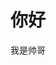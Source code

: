 <!DOCTYPE html>
<html lang="zh">
<head>
    <meta charset="UTF-8">
    <meta name="viewport" content="width=device-width, initial-scale=1.0">
    <title>Qian Zhou</title>
</head>
<body>
    <h1>你好</h1>
    <p>我是帅哥</p>
</body>
</html>
